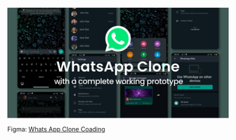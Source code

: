 ![Whats App](./Cover.jpg)

Figma: [Whats App Clone Coading](https://www.figma.com/community/file/1003206658429026650/whatsapp-clone-dark-mode?searchSessionId=lszozslm-e8wh0q15op)